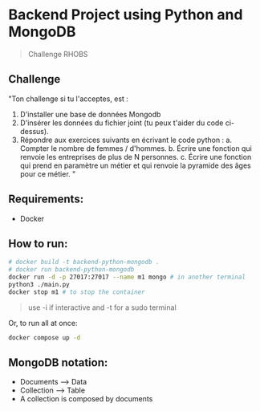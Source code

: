 # Backend Project using Python and MongoDB
> Challenge RHOBS

## Challenge
"Ton challenge si tu l'acceptes, est :
1. D'installer une base de données Mongodb
2. D'insérer les données du fichier joint (tu peux t'aider du code ci-dessus).
3. Répondre aux exercices suivants en écrivant le code python :
       a. Compter le nombre de femmes / d'hommes.
       b. Écrire une fonction qui renvoie les entreprises de plus de N personnes.
       c. Écrire une fonction qui prend en paramètre un métier et qui renvoie la pyramide des âges pour ce métier. "

## Requirements:
- Docker

## How to run:
```bash
# docker build -t backend-python-mongodb .
# docker run backend-python-mongodb
docker run -d -p 27017:27017 --name m1 mongo # in another terminal
python3 ./main.py
docker stop m1 # to stop the container
```
> use -i if interactive and -t for a sudo terminal

Or, to run all at once:
```bash
docker compose up -d
```

## MongoDB notation:
- Documents --> Data
- Collection --> Table
- A collection is composed by documents
